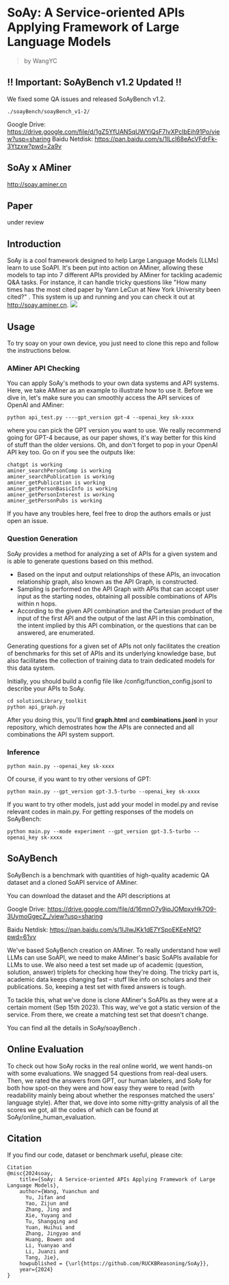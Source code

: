 # SoAy: A Service-oriented APIs Applying Framework of Large Language Models
> by WangYC
## ‼️ Important: SoAyBench v1.2 Updated ‼️
We fixed some QA issues and released SoAyBench v1.2.
```
./soayBench/soayBench_v1-2/
```
Google Drive: https://drive.google.com/file/d/1gZ5YfUAN5qUWYiQsF7IvXPcIbEih91Po/view?usp=sharing
Baidu Netdisk: https://pan.baidu.com/s/1lLcl68eAcVFdrFk-3Ytzxw?pwd=2a9v 
## SoAy x AMiner
http://soay.aminer.cn
## Paper
under review

## Introduction
SoAy is a cool framework designed to help Large Language Models (LLMs) learn to use SoAPI. It's been put into action on AMiner, allowing these models to tap into 7 different APIs provided by AMiner for tackling academic Q&A tasks. For instance, it can handle tricky questions like "How many times has the most cited paper by Yann LeCun at New York University been cited?" . This system is up and running and you can check it out at http://soay.aminer.cn.
![](image.png)

## Usage
To try soay on your own device, you just need to clone this repo and follow the instructions below.

### AMiner API Checking
You can apply SoAy's methods to your own data systems and API systems. Here, we take AMiner as an example to illustrate how to use it.
Before we dive in, let's make sure you can smoothly access the API services of OpenAI and AMiner:
```
python api_test.py ----gpt_version gpt-4 --openai_key sk-xxxx
```
where you can pick the GPT version you want to use. We really recommend going for GPT-4 because, as our paper shows, it's way better for this kind of stuff than the older versions. 
Oh, and don't forget to pop in your OpenAI API key too.
Go on if you see the outputs like:
```
chatgpt is working
aminer_searchPersonComp is working
aminer_searchPublication is working
aminer_getPublication is working
aminer_getPersonBasicInfo is working
aminer_getPersonInterest is working
aminer_getPersonPubs is working
```
If you have any troubles here, feel free to drop the authors emails or just open an issue.

### Question Generation
SoAy provides a method for analyzing a set of APIs for a given system and is able to generate questions based on this method.

* Based on the input and output relationships of these APIs, an invocation relationship graph, also known as the API Graph, is constructed. 
* Sampling is performed on the API Graph with APIs that can accept user input as the starting nodes, obtaining all possible combinations of APIs within n hops. 
* According to the given API combination and the Cartesian product of the input of the first API and the output of the last API in this combination, the intent implied by this API combination, or the questions that can be answered, are enumerated. 

Generating questions for a given set of APIs not only facilitates the creation of benchmarks for this set of APIs and its underlying knowledge base, but also facilitates the collection of training data to train dedicated models for this data system.

Initially, you should build a config file like /config/function_config.jsonl to describe your APIs to SoAy.
```
cd solutionLibrary_toolkit
python api_graph.py
``` 
After you doing this, you'll find **graph.html** and **combinations.jsonl** in your repository, which demostrates how the APIs are connected and all combinations the API system support.

### Inference
```
python main.py --openai_key sk-xxxx
```
Of course, if you want to try other versions of GPT:
```
python main.py --gpt_version gpt-3.5-turbo --openai_key sk-xxxx
```
If you want to try other models, just add your model in model.py and revise relevant codes in main.py.
For getting responses of the models on SoAyBench:
```
python main.py --mode experiment --gpt_version gpt-3.5-turbo --openai_key sk-xxxx
```

## SoAyBench

SoAyBench is a benchmark with quantities of high-quality academic QA dataset and a cloned SoAPI service of AMiner.

You can download the dataset and the API descriptions at

Google Drive: https://drive.google.com/file/d/16mnO7y9ipJOMpxyHk7O9-3UymoGgecZ_/view?usp=sharing

Baidu Netdisk: https://pan.baidu.com/s/1IJIwJKk1dE7YSpoEKEeNfQ?pwd=61yv

We've based SoAyBench creation on AMiner. To really understand how well LLMs can use SoAPI, we need to make AMiner's basic SoAPIs available for LLMs to use. We also need a test set made up of academic (question, solution, answer) triplets for checking how they're doing. The tricky part is, academic data keeps changing fast – stuff like info on scholars and their publications. So, keeping a test set with fixed answers is tough.

To tackle this, what we've done is clone AMiner's SoAPIs as they were at a certain moment (Sep 15th 2023). This way, we've got a static version of the service. From there, we create a matching test set that doesn't change.

You can find all the details in SoAy/soayBench .

## Online Evaluation
To check out how SoAy rocks in the real online world, we went hands-on with some evaluations. We snagged 54 questions from real-deal users. Then, we rated the answers from GPT, our human labelers, and SoAy for both how spot-on they were and how easy they were to read (with readability mainly being about whether the responses matched the users' language style). After that, we dove into some nitty-gritty analysis of all the scores we got, all the codes of which can be found at SoAy/online_human_evaluation.


## Citation
If you find our code, dataset or benchmark useful, please cite:
```
Citation
@misc{2024soay,
    title={SoAy: A Service-oriented APIs Applying Framework of Large Language Models},
    author={Wang, Yuanchun and
      Yu, Jifan and
      Yao, Zijun and
      Zhang, Jing and
      Xie, Yuyang and
      Tu, Shangqing and
      Yuan, Huihui and
      Zhang, Jingyao and
      Huang, Bowen and
      Li, Yuanyao and
      Li, Juanzi and
      Tang, Jie},
    howpublished = {\url{https://github.com/RUCKBReasoning/SoAy}},
    year={2024}
}
```
